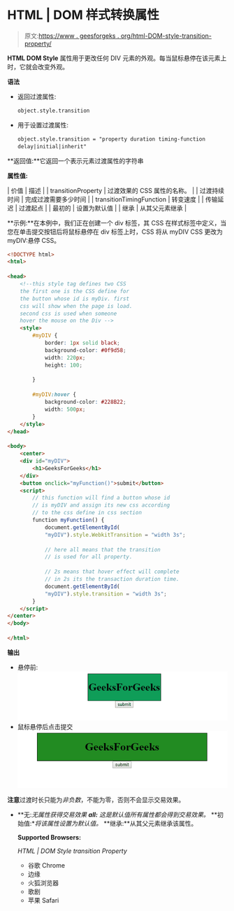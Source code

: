 # HTML | DOM 样式转换属性

> 原文:[https://www . geesforgeks . org/html-DOM-style-transition-property/](https://www.geeksforgeeks.org/html-dom-style-transition-property/)

**HTML DOM Style** 属性用于更改任何 DIV 元素的外观。每当鼠标悬停在该元素上时，它就会改变外观。

**语法**

*   返回过渡属性:

    ```html
    object.style.transition
    ```

*   用于设置过渡属性:

    ```html
    object.style.transition = "property duration timing-function 
    delay|initial|inherit"
    ```

**返回值:**它返回一个表示元素过渡属性的字符串

**属性值:**

| 价值 | 描述 |
| transitionProperty | 过渡效果的 CSS 属性的名称。 |
| 过渡持续时间 | 完成过渡需要多少时间 |
| transitionTimingFunction | 转变速度 |
| 传输延迟 | 过渡起点 |
| 最初的 | 设置为默认值 |
| 继承 | 从其父元素继承 |

**示例:**在本例中，我们正在创建一个 div 标签，其 CSS 在样式标签中定义，当您在单击提交按钮后将鼠标悬停在 div 标签上时，CSS 将从 myDIV CSS 更改为 myDIV:悬停 CSS。

```html
<!DOCTYPE html>
<html>

<head>
    <!--this style tag defines two CSS
    the first one is the CSS define for
    the button whose id is myDiv. first
    css will show when the page is load.
    second css is used when someone 
    hover the mouse on the Div -->
    <style>
        #myDIV {
            border: 1px solid black;
            background-color: #0f9d58;
            width: 220px;
            height: 100;

        }

        #myDIV:hover {
            background-color: #228B22;
            width: 500px;
        }
    </style>
</head>

<body>
    <center>
    <div id="myDIV">
        <h1>GeeksForGeeks</h1>
    </div>
    <button onclick="myFunction()">submit</button>
    <script>
        // this function will find a button whose id
        // is myDIV and assign its new css according 
        // to the css define in css section
        function myFunction() {
            document.getElementById(
            "myDIV").style.WebkitTransition = "width 3s";

            // here all means that the transition
            // is used for all property.

            // 2s means that hover effect will complete
            // in 2s its the transaction duration time.
            document.getElementById(
            "myDIV").style.transition = "width 3s";
        }
    </script>
</center>
</body>

</html>                    
```

**输出**

*   悬停前:
    ![](img/b7d4df35ca8f9b4fd41fa8da3aa14ac2.png)
*   鼠标悬停后点击提交
    ![](img/398aba27ce0abc34506f305c4100d51f.png)

**注意**过渡时长只能为*非负数*，不能为零，否则不会显示交易效果。

*   **无:**无属性获得交易效果*   **all:** 这是默认值所有属性都会得到交易效果。*   **初始值:**将该属性设置为默认值。*   **继承:**从其父元素继承该属性。

    **Supported Browsers:**

    *HTML | DOM Style transition Property*

    *   谷歌 Chrome
    *   边缘
    *   火狐浏览器
    *   歌剧
    *   苹果 Safari
